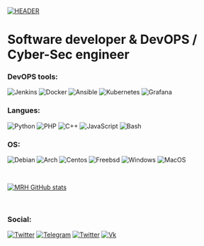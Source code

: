 [![HEADER](https://github.com/mrhealman/mrhealman/blob/main/assets/banner.jpg)](https://github.com/mrhealman/mrhealman/blob/main/assets/banner.jpg)

# Software developer & DevOPS / Cyber-Sec engineer

### DevOPS tools:
![Jenkins](https://img.shields.io/badge/-Jenkins-090909?style=for-the-badge&logo=jenkins&color=black)
![Docker](https://img.shields.io/badge/-Docker-090909?style=for-the-badge&logo=docker&color=black)
![Ansible](https://img.shields.io/badge/-Ansible-090909?style=for-the-badge&logo=Ansible&color=black)
![Kubernetes](https://img.shields.io/badge/-Kubernetes-090909?style=for-the-badge&logo=kubernetes&color=black)
![Grafana](https://img.shields.io/badge/-Grafana-090909?style=for-the-badge&logo=Grafana&color=black)


### Langues:
![Python](https://img.shields.io/badge/-Python-090909?style=for-the-badge&logo=Python&color=black)
![PHP](https://img.shields.io/badge/-PHP-090909?style=for-the-badge&logo=PHP&color=black)
![C++](https://img.shields.io/badge/-C++-090909?style=for-the-badge&logo=C%2b%2b&color=black)
![JavaScript](https://img.shields.io/badge/-JavaScript-090909?style=for-the-badge&logo=JavaScript&color=black)
![Bash](https://img.shields.io/badge/-Bash-090909?style=for-the-badge&logo=Bash&color=black)

### OS:
![Debian](https://img.shields.io/badge/-Debian-090909?style=for-the-badge&logo=Debian&color=black)
![Arch](https://img.shields.io/badge/-Arch-090909?style=for-the-badge&logo=Archlinux&color=black)
![Centos](https://img.shields.io/badge/-Centos-090909?style=for-the-badge&logo=Centos&color=black)
![Freebsd](https://img.shields.io/badge/-Freebsd-090909?style=for-the-badge&logo=Freebsd&color=black)
![Windows](https://img.shields.io/badge/-Windows-090909?style=for-the-badge&logo=Windows&color=black)
![MacOS](https://img.shields.io/badge/-MacOS-090909?style=for-the-badge&logo=MacOS&color=black)

<br/>

[![MRH GitHub stats](https://github-readme-stats.vercel.app/api?username=mrhealman&hide=stars,prs&show_icons=true&theme=dark&hide_border=0&bg_color=000000&count_private=true)](https://github.com/anuraghazra/github-readme-stats)

<br/>

### Social:
[![Twitter](https://img.shields.io/badge/-MRH_Games-090909?style=for-the-badge&logo=Twitter&color=black)](https://twitter.com/mrhgamedev)
[![Telegram](https://img.shields.io/badge/-FuckingDeveloper-090909?style=for-the-badge&logo=Telegram&color=black)](https://t.me/FuckingDeveloperk)
[![Twitter](https://img.shields.io/badge/-MRH-090909?style=for-the-badge&logo=Twitter&color=black)](https://twitter.com/mrh_of)
[![Vk](https://img.shields.io/badge/-MRH_Games-090909?style=for-the-badge&logo=VK&color=black)](https://vk.com/mrhgames)



